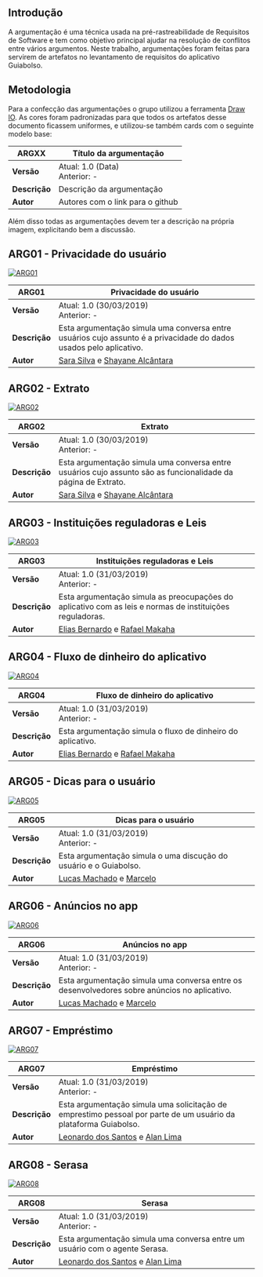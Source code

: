 
## **Introdução**

A argumentação é uma técnica usada na pré-rastreabilidade de Requisitos de Software e tem como objetivo principal ajudar na resolução de conflitos entre vários argumentos. Neste trabalho, argumentações foram feitas para servirem de artefatos no levantamento de requisitos do aplicativo Guiabolso.

## **Metodologia**

Para a confecção das argumentações o grupo utilizou a ferramenta [Draw IO](https://www.draw.io/). As cores foram padronizadas para que todos os artefatos desse documento ficassem uniformes, e utilizou-se também cards com o seguinte modelo base:

| **ARGXX** | **Título da argumentação**  |
|--|--|
| **Versão**| Atual: 1.0 (Data) <br> Anterior: - | 
| **Descrição** | Descrição da argumentação | 
|**Autor**| Autores com o link para o github | 

Além disso todas as argumentações devem ter a descrição na própria imagem, explicitando bem a discussão. 

<div class="align-center"></div>

## **ARG01 - Privacidade do usuário**

[ ![ARG01](../../img/argumentacao/argumentacao_privacidade.png) ](../../img/argumentacao/argumentacao_privacidade.png)

| **ARG01** | **Privacidade do usuário**  |
|--|--|
| **Versão**| Atual: 1.0 (30/03/2019) <br> Anterior: - | 
| **Descrição** | Esta argumentação simula uma conversa entre usuários cujo assunto é a privacidade do dados usados pelo aplicativo. | 
|**Autor**| [Sara Silva](https://github.com/silvasara) e [Shayane Alcântara](https://github.com/shayanealcantara) | 

## **ARG02 - Extrato**

[ ![ARG02](../../img/argumentacao/argumentacao_extrato.png)](../../img/argumentacao/argumentacao_extrato.png)

| **ARG02** | **Extrato**  |
|--|--|
| **Versão**| Atual: 1.0 (30/03/2019) <br> Anterior: - | 
| **Descrição** | Esta argumentação simula uma conversa entre usuários cujo assunto são as funcionalidade da página de Extrato. | 
|**Autor**| [Sara Silva](https://github.com/silvasara) e [Shayane Alcântara](https://github.com/shayanealcantara) | 

## **ARG03 - Instituições reguladoras e Leis**

[ ![ARG03](../../img/argumentacao/argumentacao_instituicoes.png)](../../img/argumentacao/argumentacao_instituicoes.png)

| **ARG03** | **Instituições reguladoras e Leis**  |
|--|--|
| **Versão**| Atual: 1.0 (31/03/2019) <br> Anterior: - | 
| **Descrição** | Esta argumentação simula as preocupações do aplicativo com as leis e normas de instituições reguladoras. | 
|**Autor**| [Elias Bernardo](https://github.com/silvasara) e [Rafael Makaha](https://github.com/rafaelmakaha) | 

## **ARG04 - Fluxo de dinheiro do aplicativo**

[ ![ARG04](../../img/argumentacao/argumentacao_fluxo_dinheiro.png)](../../img/argumentacao/argumentacao_fluxo_dinheiro.png)

| **ARG04** | **Fluxo de dinheiro do aplicativo**  |
|--|--|
| **Versão**| Atual: 1.0 (31/03/2019) <br> Anterior: - | 
| **Descrição** | Esta argumentação simula o fluxo de dinheiro do aplicativo. | 
|**Autor**| [Elias Bernardo](https://github.com/silvasara) e [Rafael Makaha](https://github.com/rafaelmakaha) | 

## **ARG05 - Dicas para o usuário**

[ ![ARG05](../../img/argumentacao/argumentacao_dicas.png)](../../img/argumentacao/argumentacao_dicas.png)

| **ARG05** | **Dicas para o usuário**  |
|--|--|
| **Versão**| Atual: 1.0 (31/03/2019) <br> Anterior: - | 
| **Descrição** | Esta argumentação simula o uma discução do usuário e o Guiabolso. | 
|**Autor**| [Lucas Machado](https://github.com/lmmLucasMachado) e [Marcelo](https://github.com/santosm46) | 

## **ARG06 - Anúncios no app** 

[ ![ARG06](../../img/argumentacao/argumentacao_anuncios.png)](../../img/argumentacao/argumentacao_anuncios.png)

| **ARG06** | **Anúncios no app**  |
|--|--|
| **Versão**| Atual: 1.0 (31/03/2019) <br> Anterior: - | 
| **Descrição** | Esta argumentação simula uma conversa entre os desenvolvedores sobre anúncios no aplicativo. | 
|**Autor**| [Lucas Machado](https://github.com/lmmLucasMachado) e [Marcelo](https://github.com/santosm46) | 

## **ARG07 - Empréstimo** 

[ ![ARG07](../../img/argumentacao/argumentacao_emprestimo.jpg)](../../img/argumentacao/argumentacao_emprestimo.jpg)

| **ARG07** | **Empréstimo**  |
|--|--|
| **Versão**| Atual: 1.0 (31/03/2019) <br> Anterior: - | 
| **Descrição** | Esta argumentação simula uma solicitação de emprestimo pessoal por parte de um usuário da plataforma Guiabolso. | 
|**Autor**| [Leonardo dos Santos](https://github.com/leossb36) e [Alan Lima](https://github.com/alanrslima) | 

## **ARG08 - Serasa** 

[ ![ARG08](../../img/argumentacao/argumentacao_serasa.png)](../../img/argumentacao/argumentacao_serasa.png)

| **ARG08** | **Serasa**  |
|--|--|
| **Versão**| Atual: 1.0 (31/03/2019) <br> Anterior: - | 
| **Descrição** | Esta argumentação simula uma conversa entre um usuário com o agente Serasa. | 
|**Autor**| [Leonardo dos Santos](https://github.com/leossb36) e [Alan Lima](https://github.com/alanrslima) | 